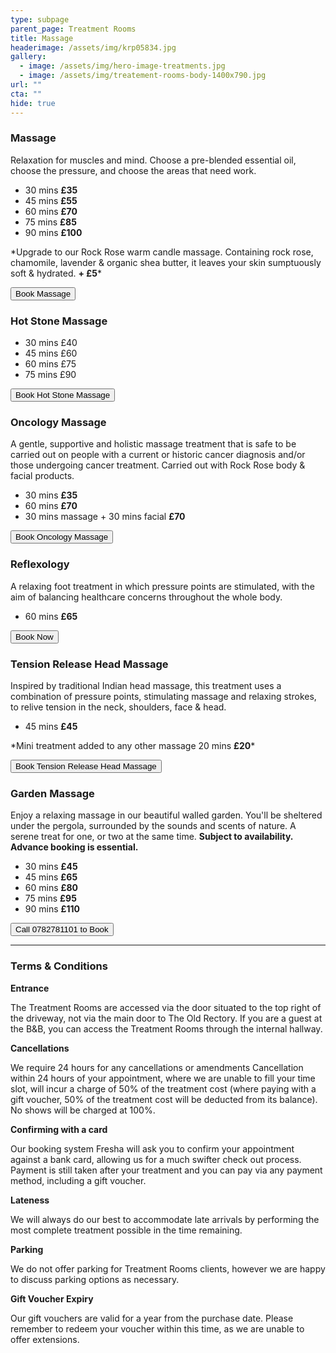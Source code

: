 ```yaml
---
type: subpage
parent_page: Treatment Rooms
title: Massage
headerimage: /assets/img/krp05834.jpg
gallery:
  - image: /assets/img/hero-image-treatments.jpg
  - image: /assets/img/treatement-rooms-body-1400x790.jpg
url: ""
cta: ""
hide: true
---
```

### Massage

Relaxation for muscles and mind. Choose a pre-blended essential oil, choose the pressure, and choose the areas that need work.

* 30 mins **£35**
* 45 mins **£55**
* 60 mins **£70**
* 75 mins **£85**
* 90 mins **£100**

\*Upgrade to our Rock Rose warm candle massage. Containing rock rose, chamomile, lavender & organic shea butter, it leaves your skin sumptuously soft & hydrated. **+ £5***

<a href="https://www.fresha.com/a/treatment-rooms-hastings-the-old-rectory-harold-road-uk-cro1x5rw?pId=86052"><button>Book Massage</button></a>

### Hot Stone Massage

* 30 mins £40
* 45 mins £60
* 60 mins £75
* 75 mins £90

<a href="https://www.fresha.com/a/treatment-rooms-hastings-the-old-rectory-harold-road-uk-cro1x5rw?pId=86052"><button>Book Hot Stone Massage</button></a>

### Oncology Massage

A gentle, supportive and holistic massage treatment that is safe to be carried out on people with a current or historic cancer diagnosis and/or those undergoing cancer treatment. Carried out with Rock Rose body & facial products.

* 30 mins **£35**
* 60 mins **£70**
* 30 mins massage + 30 mins facial **£70**

<a href="https://www.fresha.com/a/treatment-rooms-hastings-the-old-rectory-harold-road-uk-cro1x5rw?pId=86052"><button>Book Oncology Massage</button></a>

### Reflexology

A relaxing foot treatment in which pressure points are stimulated, with the aim of balancing healthcare concerns throughout the whole body.

* 60 mins **£65**

<a href="https://www.fresha.com/a/treatment-rooms-hastings-the-old-rectory-harold-road-uk-cro1x5rw?pId=86052"><button>Book Now</button></a>

### Tension Release Head Massage

Inspired by traditional Indian head massage, this treatment uses a combination of pressure points, stimulating massage and relaxing strokes, to relive tension in the neck, shoulders, face & head.

* 45 mins **£45**

\*Mini treatment added to any other massage 20 mins **£20***

<a href="https://www.fresha.com/a/treatment-rooms-hastings-the-old-rectory-harold-road-uk-cro1x5rw?pId=86052"><button>Book Tension Release Head Massage</button></a>

### Garden Massage

Enjoy a relaxing massage in our beautiful walled garden. You'll be sheltered under the pergola, surrounded by the sounds and scents of nature. A serene treat for one, or two at the same time. **Subject to availability. Advance booking is essential.**

* 30 mins **£45**
* 45 mins **£65**
* 60 mins **£80**
* 75 mins **£95**
* 90 mins **£110**

<a href="tel:0782781101"><button>Call 0782781101 to Book</button></a>

<hr/>

<div class="terms">

### Terms & Conditions

**Entrance**

The Treatment Rooms are accessed via the door situated to the top right of the driveway, not via the main door to The Old Rectory. If you are a guest at the B&B, you can access the Treatment Rooms through the internal hallway.

**Cancellations**

We require 24 hours for any cancellations or amendments Cancellation within 24 hours of your appointment, where we are unable to fill your time slot, will incur a charge of 50% of the treatment cost (where paying with a gift voucher, 50% of the treatment cost will be deducted from its balance). No shows will be charged at 100%.

**Confirming with a card**

Our booking system Fresha will ask you to confirm your appointment against a bank card, allowing us for a much swifter check out process. Payment is still taken after your treatment and you can pay via any payment method, including a gift voucher.

**Lateness**

We will always do our best to accommodate late arrivals by performing the most complete treatment possible in the time remaining.

**Parking**

We do not offer parking for Treatment Rooms clients, however we are happy to discuss parking options as necessary.

**Gift Voucher Expiry**

Our gift vouchers are valid for a year from the purchase date. Please remember to redeem your voucher within this time, as we are unable to offer extensions.

</div>

